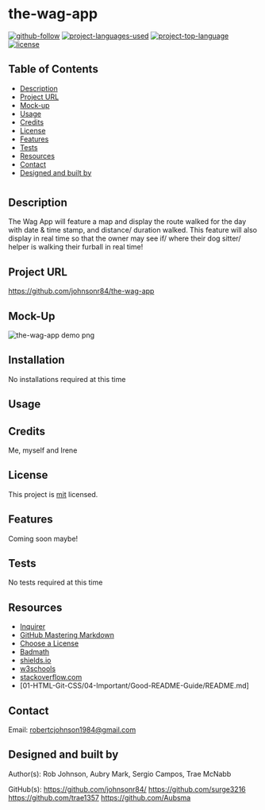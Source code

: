 # the-wag-app

  [![github-follow](https://img.shields.io/github/followers/johnsonr84?label=Follow&logoColor=lightgrey&style=social)](https://github.com/johnsonr84)
  [![project-languages-used](https://img.shields.io/github/languages/count/johnsonr84/readme-generator?color=orange)](https://github.com/johnsonr84/readme-generator)
  [![project-top-language](https://img.shields.io/github/languages/top/johnsonr84/readme-generator?color=yellow)](https://github.com/johnsonr84/readme-generator)
  [![license](https://img.shields.io/badge/license-mit-brightgreen.svg)](https://choosealicense.com/licenses/mit/)

  ## Table of Contents 
  * [Description](#Description)
  * [Project URL](#Project-URL)
  * [Mock-up](#Mock-up)
  * [Usage](#Usage)
  * [Credits](#Credits)
  * [License](#License)
  * [Features](#Features)
  * [Tests](#Tests)
  * [Resources](#Resources)
  * [Contact](#Contact)
  * [Designed and built by](#Designed-and-built-by)
  #
  
  ## Description 
   The Wag App will feature a map and display the route walked for the day with date & time stamp, and distance/ duration walked. This feature will also display in real time so that the owner may see if/ where their dog sitter/ helper is walking their furball in real time!

  ## Project URL
  https://github.com/johnsonr84/the-wag-app

  ## Mock-Up
  ![the-wag-app demo png](./images/readme-demo.gif)

  ## Installation 
  No installations required at this time 

  ## Usage 
   

  ## Credits 
  Me, myself and Irene 

  ## License 
  This project is [mit](https://choosealicense.com/licenses/mit/) licensed.

  ## Features
  Coming soon maybe!

  ## Tests
  No tests required at this time 

  ## Resources
    

  * [Inquirer](https://www.npmjs.com/package/inquirer) 
  * [GitHub Mastering Markdown](https://guides.github.com/features/mastering-markdown/)
  * [Choose a License](https://choosealicense.com/)
  * [Badmath](https://img.shields.io/github/languages/top/nielsenjared/badmath)
  * [shields.io](https://shields.io/)
  * [w3schools](https://www.w3schools.com/)
  * [stackoverflow.com](https://stackoverflow.com/)
  * [01-HTML-Git-CSS/04-Important/Good-README-Guide/README.md]

  ## Contact
  Email: robertcjohnson1984@gmail.com 

  ## Designed and built by
  Author(s): Rob Johnson, Aubry Mark, Sergio Campos, Trae McNabb  

  GitHub(s):
  https://github.com/johnsonr84/ 
https://github.com/surge3216
https://github.com/trae1357
https://github.com/Aubsma
  